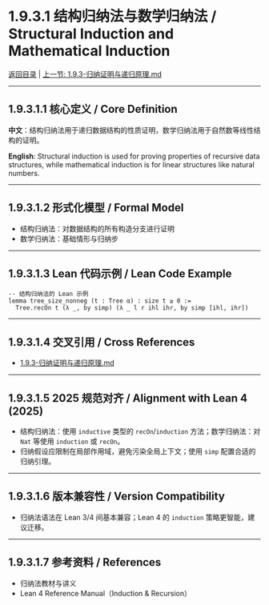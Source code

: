 # 1.9.3.1 结构归纳法与数学归纳法 / Structural Induction and Mathematical Induction

[返回目录](../CONTINUOUS_PROGRESS.md) | [上一节: 1.9.3-归纳证明与递归原理.md](1.9.3-归纳证明与递归原理.md)

---

## 1.9.3.1.1 核心定义 / Core Definition

**中文**：结构归纳法用于递归数据结构的性质证明，数学归纳法用于自然数等线性结构的证明。

**English**: Structural induction is used for proving properties of recursive data structures, while mathematical induction is for linear structures like natural numbers.

---

## 1.9.3.1.2 形式化模型 / Formal Model

- 结构归纳法：对数据结构的所有构造分支进行证明
- 数学归纳法：基础情形与归纳步

---

## 1.9.3.1.3 Lean 代码示例 / Lean Code Example

```lean
-- 结构归纳法的 Lean 示例
lemma tree_size_nonneg (t : Tree α) : size t ≥ 0 :=
  Tree.recOn t (λ _, by simp) (λ _ l r ihl ihr, by simp [ihl, ihr])
```

---

## 1.9.3.1.4 交叉引用 / Cross References

- [1.9.3-归纳证明与递归原理.md](1.9.3-归纳证明与递归原理.md)

---

## 1.9.3.1.5 2025 规范对齐 / Alignment with Lean 4 (2025)

- 结构归纳法：使用 `inductive` 类型的 `recOn`/`induction` 方法；数学归纳法：对 `Nat` 等使用 `induction` 或 `recOn`。
- 归纳假设应限制在局部作用域，避免污染全局上下文；使用 `simp` 配置合适的归纳引理。

---

## 1.9.3.1.6 版本兼容性 / Version Compatibility

- 归纳法语法在 Lean 3/4 间基本兼容；Lean 4 的 `induction` 策略更智能，建议迁移。

---

## 1.9.3.1.7 参考资料 / References

- 归纳法教材与讲义
- Lean 4 Reference Manual（Induction & Recursion）
